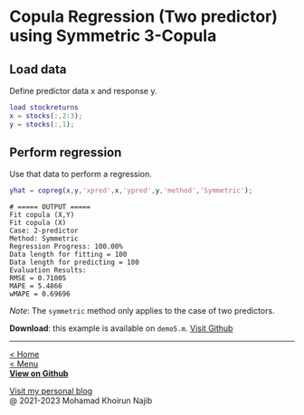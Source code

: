 # Copula Regression (Two predictor) using Symmetric 3-Copula

## Load data

Define predictor data x and response y.

```matlab
load stockreturns
x = stocks(:,2:3);
y = stocks(:,1);
```

## Perform regression

Use that data to perform a regression.

```matlab
yhat = copreg(x,y,'xpred',x,'ypred',y,'method','Symmetric');
```

```plaintext
# ===== OUTPUT =====
Fit copula (X,Y)
Fit copula (X)
Case: 2-predictor
Method: Symmetric
Regression Progress: 100.00%
Data length for fitting = 100
Data length for predicting = 100
Evaluation Results:
RMSE = 0.71005
MAPE = 5.4866
wMAPE = 0.69696
```

_Note_: The `symmetric` method only applies to the case of two predictors.

**Download**: this example is available on `demo5.m`. [Visit Github](https://github.com/mkhoirun-najiboi/mycopula)

---
[< Home](home.md)\
[< Menu](home.md#menu)\
[**View on Github**](https://github.com/mkhoirun-najiboi/mycopula)

[Visit my personal blog](https://emkanajib.blogspot.com/)\
@ 2021-2023 Mohamad Khoirun Najib
